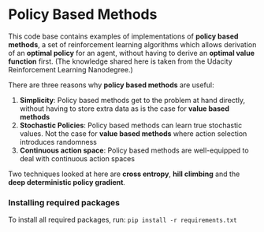 # Policy Based Methods

This code base contains examples of implementations of **policy based methods**, a set of reinforcement learning algorithms
which allows derivation of an **optimal policy** for an agent, without having to derive an **optimal value function** first.
(The knowledge shared here is taken from the Udacity Reinforcement Learning Nanodegree.)

There are three reasons why **policy based methods** are useful:
1. **Simplicity**: Policy based methods get to the problem at hand directly, without having to store extra data as is the
   case for **value based methods**
1. **Stochastic Policies**: Policy based methods can learn true stochastic values. Not the case for **value based methods**
   where action selection introduces randomness
1. **Continuous action space**: Policy based methods are well-equipped to deal with continuous action spaces

Two techniques looked at here are **cross entropy**, **hill climbing** and the **deep deterministic policy gradient**.

### Installing required packages
To install all required packages, run:
```pip install -r requirements.txt```